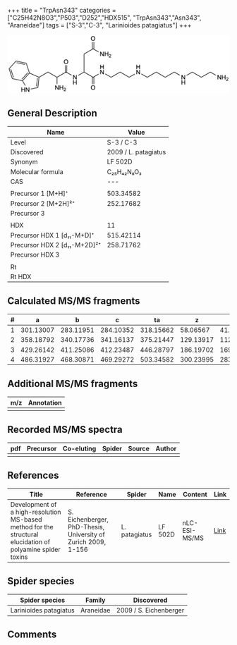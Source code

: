 +++
title = "TrpAsn343"
categories = ["C25H42N8O3","P503","D252","HDX515",
"TrpAsn343","Asn343",
"Araneidae"]
tags = ["S-3","C-3",
"Larinioides patagiatus"]
+++

![](/img/TrpAsn343.png)

## General Description

| Name                         | Value                |
|------------------------------|----------------------|
| Level                        | S-3 / C-3                   |
| Discovered                   | 2009 / L. patagiatus |
| Synonym                      | LF 502D              |
| Molecular formula            | C₂₅H₄₂N₈O₃           |
| CAS                          | ---                  |
|                              |                      |
| Precursor 1 [M+H]⁺           | 503.34582            |
| Precursor 2 [M+2H]²⁺         | 252.17682            |
| Precursor 3                  |                      |
|                              |                      |
| HDX                          | 11                   |
| Precursor HDX 1 [d₁₁-M+D]⁺   | 515.42114            |
| Precursor HDX 2 [d₁₁-M+2D]²⁺ | 258.71762            |
| Precursor HDX 3              |                      |
|                              |                      |
| Rt                           |                      |
| Rt HDX                       |                      |

## Calculated MS/MS fragments

| # | a         | b         | c         | ta        | z         | y         | tz        |
|---|-----------|-----------|-----------|-----------|-----------|-----------|-----------|
| 1 | 301.13007 | 283.11951 | 284.10352 | 318.15662 | 58.06567  | 41.03912  | 75.09222  |
| 2 | 358.18792 | 340.17736 | 341.16137 | 375.21447 | 129.13917 | 112.11262 | 146.16572 |
| 3 | 429.26142 | 411.25086 | 412.23487 | 446.28797 | 186.19702 | 169.17047 | 203.22357 |
| 4 | 486.31927 | 468.30871 | 469.29272 | 503.34582 | 300.23995 | 283.21340 | 317.26650 |

## Additional MS/MS fragments

| m/z       | Annotation |
|-----------|------------|
|           |            |

## Recorded MS/MS spectra

| pdf | Precursor | Co-eluting | Spider | Source | Author |
|-----|-----------|------------|--------|--------|--------|
|     |           |            |        |        |        |

## References

| Title                                                                                                      | Reference                                                     | Spider        | Name    | Content       | Link                                                               |
|------------------------------------------------------------------------------------------------------------|---------------------------------------------------------------|---------------|---------|---------------|--------------------------------------------------------------------|
| Development of a high-resolution MS-based method for the structural elucidation of polyamine spider toxins | S. Eichenberger, PhD-Thesis, University of Zurich 2009, 1-156 | L. patagiatus | LF 502D | nLC-ESI-MS/MS | [Link](https://www.zora.uzh.ch/id/eprint/12787/1/Eichenberger.pdf) |

## Spider species

| Spider species         | Family    | Discovered             |
|------------------------|-----------|------------------------|
| Larinioides patagiatus | Araneidae | 2009 / S. Eichenberger |

## Comments
